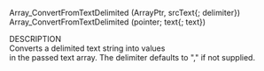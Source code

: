 ﻿   Array_ConvertFromTextDelimited (ArrayPtr, srcText{; delimiter})     Array_ConvertFromTextDelimited (pointer; text{; text})         DESCRIPTION       Converts a delimited text string into values       in the passed text array.  The delimiter defaults to "," if not supplied.      